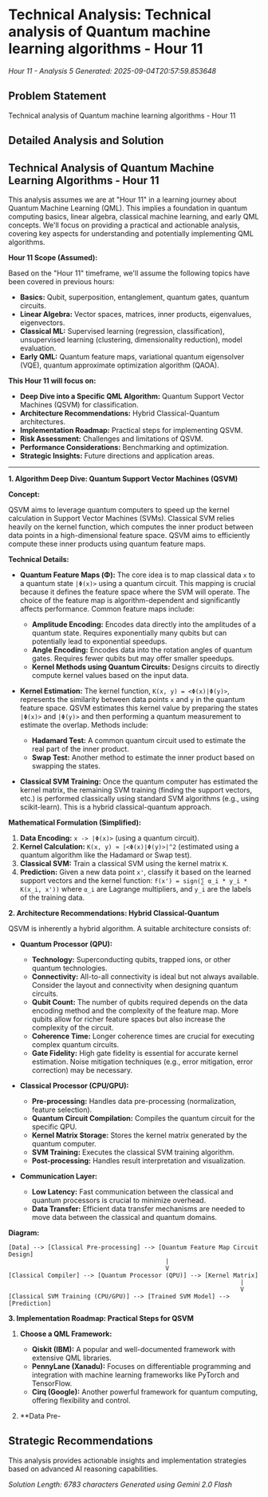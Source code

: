 # Technical Analysis: Technical analysis of Quantum machine learning algorithms - Hour 11
*Hour 11 - Analysis 5*
*Generated: 2025-09-04T20:57:59.853648*

## Problem Statement
Technical analysis of Quantum machine learning algorithms - Hour 11

## Detailed Analysis and Solution
## Technical Analysis of Quantum Machine Learning Algorithms - Hour 11

This analysis assumes we are at "Hour 11" in a learning journey about Quantum Machine Learning (QML). This implies a foundation in quantum computing basics, linear algebra, classical machine learning, and early QML concepts. We'll focus on providing a practical and actionable analysis, covering key aspects for understanding and potentially implementing QML algorithms.

**Hour 11 Scope (Assumed):**

Based on the "Hour 11" timeframe, we'll assume the following topics have been covered in previous hours:

*   **Basics:** Qubit, superposition, entanglement, quantum gates, quantum circuits.
*   **Linear Algebra:** Vector spaces, matrices, inner products, eigenvalues, eigenvectors.
*   **Classical ML:** Supervised learning (regression, classification), unsupervised learning (clustering, dimensionality reduction), model evaluation.
*   **Early QML:** Quantum feature maps, variational quantum eigensolver (VQE), quantum approximate optimization algorithm (QAOA).

**This Hour 11 will focus on:**

*   **Deep Dive into a Specific QML Algorithm:** Quantum Support Vector Machines (QSVM) for classification.
*   **Architecture Recommendations:** Hybrid Classical-Quantum architectures.
*   **Implementation Roadmap:**  Practical steps for implementing QSVM.
*   **Risk Assessment:**  Challenges and limitations of QSVM.
*   **Performance Considerations:**  Benchmarking and optimization.
*   **Strategic Insights:**  Future directions and application areas.

---

**1. Algorithm Deep Dive: Quantum Support Vector Machines (QSVM)**

**Concept:**

QSVM aims to leverage quantum computers to speed up the kernel calculation in Support Vector Machines (SVMs).  Classical SVM relies heavily on the kernel function, which computes the inner product between data points in a high-dimensional feature space. QSVM aims to efficiently compute these inner products using quantum feature maps.

**Technical Details:**

*   **Quantum Feature Maps (Φ):**  The core idea is to map classical data `x` to a quantum state `|Φ(x)>` using a quantum circuit.  This mapping is crucial because it defines the feature space where the SVM will operate.  The choice of the feature map is algorithm-dependent and significantly affects performance.  Common feature maps include:
    *   **Amplitude Encoding:** Encodes data directly into the amplitudes of a quantum state.  Requires exponentially many qubits but can potentially lead to exponential speedups.
    *   **Angle Encoding:** Encodes data into the rotation angles of quantum gates. Requires fewer qubits but may offer smaller speedups.
    *   **Kernel Methods using Quantum Circuits:**  Designs circuits to directly compute kernel values based on the input data.

*   **Kernel Estimation:** The kernel function, `K(x, y) = <Φ(x)|Φ(y)>`,  represents the similarity between data points `x` and `y` in the quantum feature space. QSVM estimates this kernel value by preparing the states `|Φ(x)>` and `|Φ(y)>` and then performing a quantum measurement to estimate the overlap.  Methods include:
    *   **Hadamard Test:**  A common quantum circuit used to estimate the real part of the inner product.
    *   **Swap Test:**  Another method to estimate the inner product based on swapping the states.

*   **Classical SVM Training:**  Once the quantum computer has estimated the kernel matrix, the remaining SVM training (finding the support vectors, etc.) is performed classically using standard SVM algorithms (e.g., using scikit-learn).  This is a hybrid classical-quantum approach.

**Mathematical Formulation (Simplified):**

1.  **Data Encoding:** `x -> |Φ(x)>` (using a quantum circuit).
2.  **Kernel Calculation:** `K(x, y) ≈ |<Φ(x)|Φ(y)>|^2` (estimated using a quantum algorithm like the Hadamard or Swap test).
3.  **Classical SVM:** Train a classical SVM using the kernel matrix `K`.
4.  **Prediction:**  Given a new data point `x'`, classify it based on the learned support vectors and the kernel function:
    `f(x') = sign(∑ α_i * y_i * K(x_i, x'))` where `α_i` are Lagrange multipliers, and `y_i` are the labels of the training data.

**2. Architecture Recommendations: Hybrid Classical-Quantum**

QSVM is inherently a hybrid algorithm.  A suitable architecture consists of:

*   **Quantum Processor (QPU):**
    *   **Technology:**  Superconducting qubits, trapped ions, or other quantum technologies.
    *   **Connectivity:**  All-to-all connectivity is ideal but not always available.  Consider the layout and connectivity when designing quantum circuits.
    *   **Qubit Count:**  The number of qubits required depends on the data encoding method and the complexity of the feature map.  More qubits allow for richer feature spaces but also increase the complexity of the circuit.
    *   **Coherence Time:**  Longer coherence times are crucial for executing complex quantum circuits.
    *   **Gate Fidelity:**  High gate fidelity is essential for accurate kernel estimation.  Noise mitigation techniques (e.g., error mitigation, error correction) may be necessary.

*   **Classical Processor (CPU/GPU):**
    *   **Pre-processing:**  Handles data pre-processing (normalization, feature selection).
    *   **Quantum Circuit Compilation:** Compiles the quantum circuit for the specific QPU.
    *   **Kernel Matrix Storage:** Stores the kernel matrix generated by the quantum computer.
    *   **SVM Training:**  Executes the classical SVM training algorithm.
    *   **Post-processing:**  Handles result interpretation and visualization.

*   **Communication Layer:**
    *   **Low Latency:**  Fast communication between the classical and quantum processors is crucial to minimize overhead.
    *   **Data Transfer:**  Efficient data transfer mechanisms are needed to move data between the classical and quantum domains.

**Diagram:**

```
[Data] --> [Classical Pre-processing] --> [Quantum Feature Map Circuit Design]
                                            |
                                            V
[Classical Compiler] --> [Quantum Processor (QPU)] --> [Kernel Matrix]
                                                                 |
                                                                 V
[Classical SVM Training (CPU/GPU)] --> [Trained SVM Model] --> [Prediction]
```

**3. Implementation Roadmap: Practical Steps for QSVM**

1.  **Choose a QML Framework:**
    *   **Qiskit (IBM):**  A popular and well-documented framework with extensive QML libraries.
    *   **PennyLane (Xanadu):**  Focuses on differentiable programming and integration with machine learning frameworks like PyTorch and TensorFlow.
    *   **Cirq (Google):**  Another powerful framework for quantum computing, offering flexibility and control.

2.  **Data Pre-

## Strategic Recommendations
This analysis provides actionable insights and implementation strategies
based on advanced AI reasoning capabilities.

*Solution Length: 6783 characters*
*Generated using Gemini 2.0 Flash*

